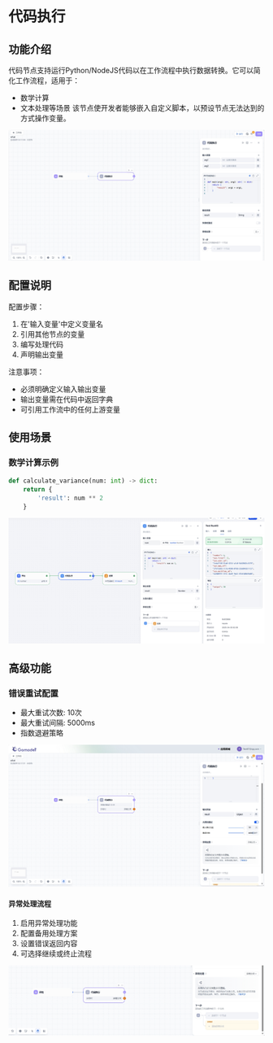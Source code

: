 # 代码执行

## 功能介绍

代码节点支持运行Python/NodeJS代码以在工作流程中执行数据转换。它可以简化工作流程，适用于：
- 数学计算
- 文本处理等场景
该节点使开发者能够嵌入自定义脚本，以预设节点无法达到的方式操作变量。


![代码节点界面](../../../public/code1.png)


## 配置说明
配置步骤：
1. 在'输入变量'中定义变量名
2. 引用其他节点的变量
3. 编写处理代码
4. 声明输出变量

注意事项：
- 必须明确定义输入输出变量
- 输出变量需在代码中返回字典
- 可引用工作流中的任何上游变量

## 使用场景

### 数学计算示例
```python
def calculate_variance(num: int) -> dict:
    return {
        'result': num ** 2
    }
```
![数学计算流程](../../../public/code1.jpg)



## 高级功能
### 错误重试配置
- 最大重试次数: 10次
- 最大重试间隔: 5000ms
- 指数退避策略

![错误重试配置](../../../public/code2.png)

#### 异常处理流程
1. 启用异常处理功能
2. 配置备用处理方案
3. 设置错误返回内容
4. 可选择继续或终止流程

![异常处理界面](../../../public/code3.png)
